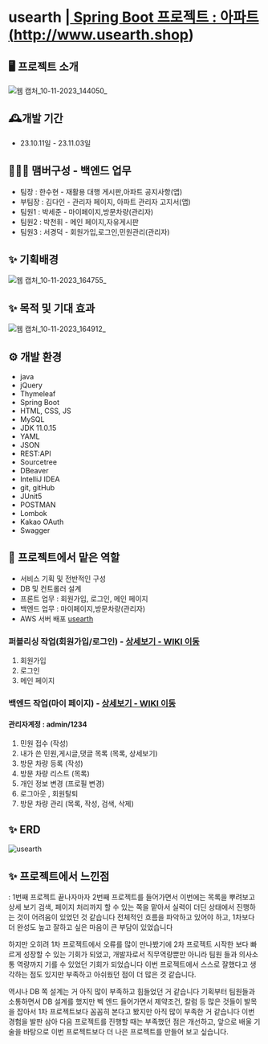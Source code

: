 
# usearth |<a href="http://www.usearth.shop/"> Spring Boot 프로젝트 : 아파트 (http://www.usearth.shop)</a>

## 🖥️ 프로젝트 소개
![웹 캡처_10-11-2023_144050_](https://github.com/sejun12/usearth/assets/142221965/9fbcf968-3553-47cf-9ca4-ce6518cfe13d)


## 🕰️개발 기간
* 23.10.11일 - 23.11.03일

## 🧑‍🤝‍🧑 맴버구성 - 백엔드 업무
 - 팀장  : 한수현 - 재활용 대행 게시판,아파트 공지사항(앱)
 - 부팀장 : 김다인 - 관리자 페이지, 아파트 관리자 고지서(앱)
 - 팀원1 : 박세준 - 마이페이지,방문차량(관리자)
 - 팀원2 : 박천휘 - 메인 페이지,자유게시판
 - 팀원3 : 서경덕 - 회원가입,로그인,민원관리(관리자)

 
 ## ✨ 기획배경
![웹 캡처_10-11-2023_164755_](https://github.com/sejun12/usearth/assets/142221965/714cceea-cc77-4c3f-8623-b5b16b50d0ca)


 ## ✨ 목적 및 기대 효과
![웹 캡처_10-11-2023_164912_](https://github.com/sejun12/usearth/assets/142221965/82b7bd2b-4101-4e1a-8ffd-b88e7c4d925e)


## ⚙️ 개발 환경
- java
- jQuery
- Thymeleaf
- Spring Boot
- HTML, CSS, JS
- MySQL
- JDK 11.0.15
- YAML
- JSON
- REST:API
- Sourcetree
- DBeaver
- IntelliJ IDEA
- git, gitHub
- JUnit5
- POSTMAN
- Lombok
- Kakao OAuth
- Swagger 

 ## 📌 프로젝트에서 맡은 역할 
- 서비스 기획 및 전반적인 구성
- DB 및 컨트롤러 설계 
- 프론트 업무 : 회원가입, 로그인, 메인 페이지
- 백엔드 업무 : 마이페이지,방문차량(관리자)
- AWS 서버 배포 <a href="http://www.usearth.shop/">usearth</a>

### 퍼블리싱 작업(회원가입/로그인) - <a href="https://github.com/sejun12/usearth/wiki/%EB%A7%A1%EC%9D%80-%EA%B8%B0%EB%8A%A5-%EC%86%8C%EA%B0%9C-(%ED%8D%BC%EB%B8%94%EB%A6%AC%EC%8B%B1)" > 상세보기 - WIKI 이동</a>


 1. 회원가입 <br>
 2. 로그인 <br>
 3. 메인 페이지 <br>

### 백엔드 작업(마이 페이지) - <a href="https://github.com/sejun12/usearth/wiki/%EB%A7%A1%EC%9D%80%E2%80%90%EA%B8%B0%EB%8A%A5%E2%80%90%EC%86%8C%EA%B0%9C%E2%80%90(%EB%B0%B1%EC%97%94%EB%93%9C)">상세보기 - WIKI 이동</a>
#### 관리자계정 : admin/1234
 1. 민원 접수 (작성) <br>
 2. 내가 쓴 민원,게시글,댓글 목록 (목록, 상세보기)<br>
 3. 방문 차량 등록 (작성)<br>
 4. 방문 차량 리스트 (목록)<br>
 5. 개인 정보 변경 (프로필 변경)<br>
 6. 로그아웃 , 회원탈퇴
 7. 방문 차량 관리 (목록, 작성, 검색, 삭제)<br>

## ✨ ERD
![usearth](https://github.com/sejun12/usearth/assets/142221965/73c18ac8-f005-4e4e-aeea-1de79250029b)

## ✨ 프로젝트에서 느낀점
: 1번째 프로젝트 끝나자마자 2번째 프로젝트를 들어가면서 이번에는 목록을 뿌려보고 상세 보기 검색, 페이지 처리까지 할 수 있는 쪽을 맡아서 실력이 더딘 상태에서 진행하는 것이 어려움이 있었던 것 같습니다 전체적인 흐름을 파악하고 있어야 하고, 1차보다 더 완성도 높고 잘하고 싶은 마음이 큰 부담이 있었습니다

하지만 오히려 1차 프로젝트에서 오류를 많이 만나봤기에 2차 프로젝트 시작한 보다 빠르게 성장할 수 있는 기회가 되었고, 개발자로서 직무역량뿐만 아니라 팀원 들과 의사소통 역량까지 기를 수 있었던 기회가 되었습니다 
이번 프로젝트에서 스스로 잘했다고 생각하는 점도 있지만 부족하고 아쉬웠던 점이 더 많은 것 같습니다.

역시나 DB 쪽 설계는 거 아직 많이 부족하고 힘들었던 거 같습니다 기획부터 팀원들과 소통하면서 DB 설계를 했지만 벡 엔드 들어가면서 제약조건, 칼럼 등 많은 것들이 발목을 잡아서 1차 프로젝트보다 꼼꼼히 본다고 봤지만 아직 많이 부족한 거 같습니다
이번 경험을 발판 삼아 다음 프로젝트를 진행할 때는 부족했던 점은 개선하고, 앞으로 배울 기술을 바탕으로 이번 프로젝트보다 더 나은 프로젝트를 만들어 보고 싶습니다. 
